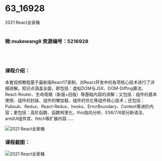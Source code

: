 # 63_16928
2021 React全家桶
<br/></br>
<h3>微:mukewang8 资源编号：5216928</h3>
<br/></br>
<h3>课程介绍：</h3>
<p>本套视频教程基于最新版<a title="查看与 React 相关的文章" target="_blank">React</a>17录制，对React开发中的各项核心技术进行了详细讲解。知识点涵盖全面，即包括：虚拟DOM与JSX、DOM-Diffing算法、React-Router、生命周期（新版+旧版）等基础内容的讲解；又包括：组件的基本使用、组件的封装、组件的懒加载、组件的优化等组件核心技术；还包括：Pubsub、Redux、React-Redux、hooks、ErrorBoundary、Context等进阶内容；更包括：高阶函数、函数柯里化、this指向分析、ES6/7/8部分新语法、antdUI组件库、fetch等扩展内容……</p>
<p><img src="https://www.ko996.com/wp-content/uploads/img/2020/12/12345-2-300x169.jpg" alt="2021 React全家桶"></p>
<div class="info-desc">
<h3>课程截图：</h3>
<p><img src="https://www.ko996.com/wp-content/uploads/img/2020/12/1-60.png" alt="2021 React全家桶"></p>


			
</div>
